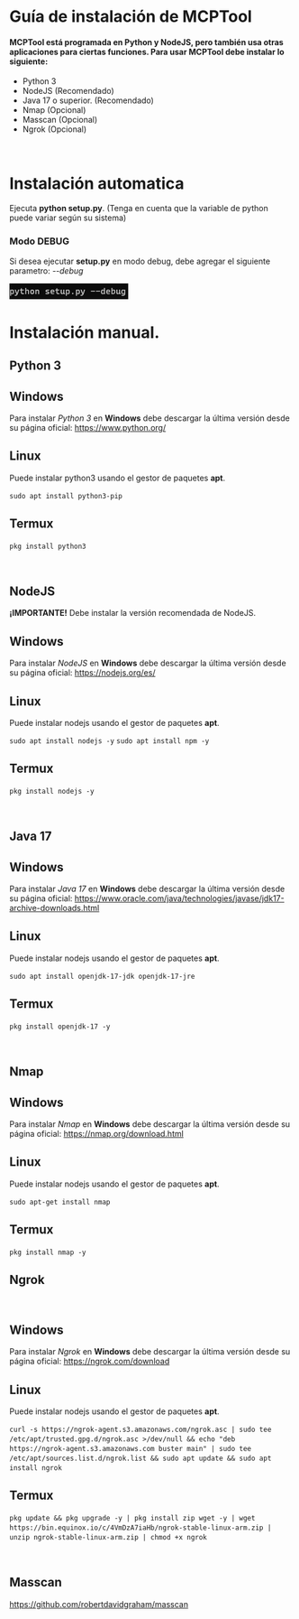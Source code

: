 # Guía de instalación de MCPTool

#### MCPTool está programada en Python y NodeJS, pero también usa otras aplicaciones para ciertas funciones. Para usar MCPTool debe instalar lo siguiente:

* Python 3
* NodeJS (Recomendado)
* Java 17 o superior. (Recomendado)
* Nmap (Opcional)
* Masscan (Opcional)
* Ngrok (Opcional)

</br>

# Instalación automatica
Ejecuta **python setup.py**. (Tenga en cuenta que la variable de python puede variar según su sistema)

### Modo DEBUG

Si desea ejecutar **setup.py** en modo debug, debe agregar el siguiente parametro: *--debug*

![Alt text](../images/setup-debug.png)

# Instalación manual.

## Python 3

## Windows

Para instalar *Python 3* en **Windows** debe descargar la última versión desde su página oficial: https://www.python.org/

## Linux

Puede instalar python3 usando el gestor de paquetes **apt**.

`sudo apt install python3-pip`

## Termux

`pkg install python3`

</br>

## NodeJS


**¡IMPORTANTE!** Debe instalar la versión recomendada de NodeJS.

## Windows

Para instalar *NodeJS* en **Windows** debe descargar la última versión desde su página oficial: https://nodejs.org/es/

## Linux

Puede instalar nodejs usando el gestor de paquetes **apt**.

`sudo apt install nodejs -y`
`sudo apt install npm -y`

## Termux

`pkg install nodejs -y`

</br>

## Java 17

## Windows

Para instalar *Java 17* en **Windows** debe descargar la última versión desde su página oficial: https://www.oracle.com/java/technologies/javase/jdk17-archive-downloads.html

## Linux

Puede instalar nodejs usando el gestor de paquetes **apt**.

`sudo apt install openjdk-17-jdk openjdk-17-jre`

## Termux

`pkg install openjdk-17 -y`

</br>

## Nmap

## Windows

Para instalar *Nmap* en **Windows** debe descargar la última versión desde su página oficial: https://nmap.org/download.html

## Linux

Puede instalar nodejs usando el gestor de paquetes **apt**.

`sudo apt-get install nmap`

## Termux

`pkg install nmap -y`

## Ngrok

</br>

## Windows

Para instalar *Ngrok* en **Windows** debe descargar la última versión desde su página oficial: https://ngrok.com/download

## Linux

Puede instalar nodejs usando el gestor de paquetes **apt**.

`curl -s https://ngrok-agent.s3.amazonaws.com/ngrok.asc | sudo tee /etc/apt/trusted.gpg.d/ngrok.asc >/dev/null && echo "deb https://ngrok-agent.s3.amazonaws.com buster main" | sudo tee /etc/apt/sources.list.d/ngrok.list && sudo apt update && sudo apt install ngrok`

## Termux

`pkg update && pkg upgrade -y | pkg install zip wget -y | wget https://bin.equinox.io/c/4VmDzA7iaHb/ngrok-stable-linux-arm.zip | unzip ngrok-stable-linux-arm.zip | chmod +x ngrok`

</br>

## Masscan
https://github.com/robertdavidgraham/masscan
